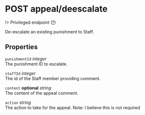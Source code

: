 # <span class="badge badge-light">POST</span> <span class="badge badge-light">appeal/deescalate</span>

!> Privileged endpoint ([?](privileged.md))

De-escalate an existing punishment to Staff.

## Properties

`punishmentId` *integer*  
The punishment ID to escalate.

`staffId` *integer*  
The id of the Staff member providing comment.

`content` **optional** *string*  
The content of the appeal comment.

`action` *string*  
The action to take for the appeal. Note: I believe this is not required



